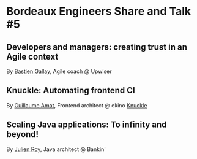 # Bordeaux Engineers Share and Talk #5

## Developers and managers: creating trust in an Agile context
By [Bastien Gallay](https://twitter.com/bastien_gallay), Agile coach @ Upwiser

## Knuckle: Automating frontend CI
By [Guillaume Amat](https://twitter.com/guillaume_amat), Frontend architect @ ekino
[Knuckle](https://github.com/GuillaumeAmat/knuckle)

## Scaling Java applications: To infinity and beyond!
By [Julien Roy](https://twitter.com/vanr0y), Java architect @ Bankin'

